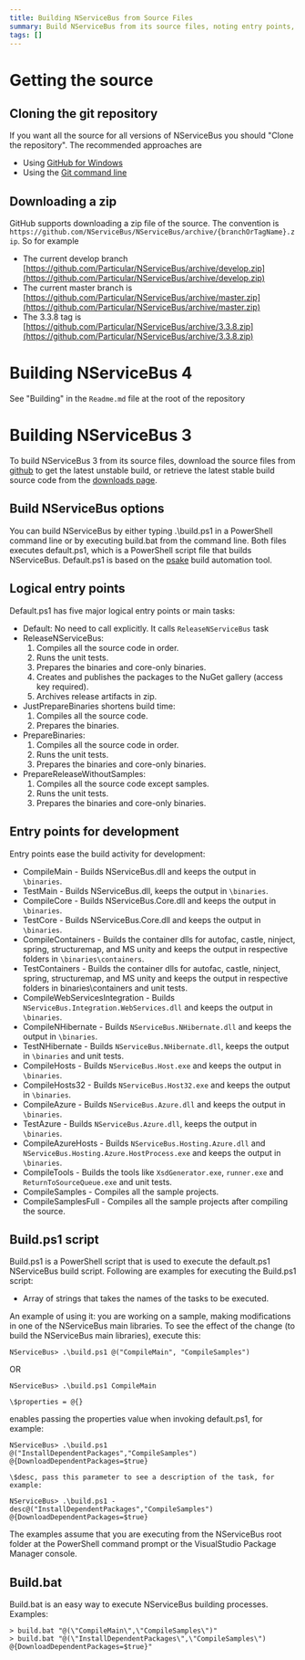 ```yaml
---
title: Building NServiceBus from Source Files
summary: Build NServiceBus from its source files, noting entry points, Build.ps1, and build.bat.
tags: []
---
```


Getting the source
==================

Cloning the git repository
--------------------------

If you want all the source for all versions of NServiceBus you should
"Clone the repository". The recommended approaches are

- Using [GitHub for Windows](http://windows.github.com/)
- Using the [Git command line](http://git-scm.com/book/en/Git-Basics-Getting-a-Git-Repository)

Downloading a zip
-----------------

GitHub supports downloading a zip file of the source. The convention is
`https://github.com/NServiceBus/NServiceBus/archive/{branchOrTagName}.zip`. So for example

- The current develop branch [https://github.com/Particular/NServiceBus/archive/develop.zip](https://github.com/Particular/NServiceBus/archive/develop.zip)
- The current master branch is [https://github.com/Particular/NServiceBus/archive/master.zip](https://github.com/Particular/NServiceBus/archive/master.zip)
- The 3.3.8 tag is [https://github.com/Particular/NServiceBus/archive/3.3.8.zip](https://github.com/Particular/NServiceBus/archive/3.3.8.zip)

Building NServiceBus 4
======================

See "Building" in the `Readme.md` file at the root of the repository

Building NServiceBus 3
======================

To build NServiceBus 3 from its source files, download the source files from
[github](https://github.com/Particular/NServiceBus/zipball/develop) to get the latest unstable build, or retrieve the latest stable build source code from the [downloads page](http://particular.net/downloads).

Build NServiceBus options
-------------------------

You can build NServiceBus by either typing .\\build.ps1 in a PowerShell command line or by executing build.bat from the command line. Both files executes default.ps1, which is a PowerShell script file that builds NServiceBus. Default.ps1 is based on the
[psake](http://github.com/psake/psake) build automation tool.

Logical entry points
--------------------

Default.ps1 has five major logical entry points or main tasks:

 * Default: No need to call explicitly. It calls `ReleaseNServiceBus` task
 * ReleaseNServiceBus:
    1.  Compiles all the source code in order.
    2.  Runs the unit tests.
    3.  Prepares the binaries and core-only binaries.
    4.  Creates and publishes the packages to the NuGet gallery (access key required).
    5.  Archives release artifacts in zip.
 * JustPrepareBinaries shortens build time:
    1.  Compiles all the source code.
    2.  Prepares the binaries.
 * PrepareBinaries:
    1.  Compiles all the source code in order.
    2.  Runs the unit tests.
    3.  Prepares the binaries and core-only binaries.
 * PrepareReleaseWithoutSamples:
    1.  Compiles all the source code except samples.
    2.  Runs the unit tests.
    3.  Prepares the binaries and core-only binaries.

Entry points for development
----------------------------

Entry points ease the build activity for development:

-   CompileMain - Builds NServiceBus.dll and keeps the output in `\binaries`.
-   TestMain - Builds NServiceBus.dll, keeps the output in `\binaries`.
-   CompileCore - Builds NServiceBus.Core.dll and keeps the output in `\binaries`.
-   TestCore - Builds NServiceBus.Core.dll and keeps the output in `\binaries`.
-   CompileContainers - Builds the container dlls for autofac, castle, ninject, spring, structuremap, and MS unity and keeps the output in respective folders in `\binaries\containers`.
-   TestContainers - Builds the container dlls for autofac, castle, ninject, spring, structuremap, and MS unity and keeps the output in respective folders in binaries\\containers and unit tests.
-   CompileWebServicesIntegration - Builds `NServiceBus.Integration.WebServices.dll` and keeps the output in
    `\binaries`.
-   CompileNHibernate - Builds `NServiceBus.NHibernate.dll` and keeps the output in `\binaries`.
-   TestNHibernate - Builds `NServiceBus.NHibernate.dll`, keeps the output in `\binaries` and unit tests.
-   CompileHosts - Builds `NServiceBus.Host.exe` and keeps the output in `\binaries`.
-   CompileHosts32 - Builds `NServiceBus.Host32.exe` and keeps the output in `\binaries`.
-   CompileAzure - Builds `NServiceBus.Azure.dll` and keeps the output in `\binaries`.
-   TestAzure - Builds `NServiceBus.Azure.dll`, keeps the output in `\binaries`.
-   CompileAzureHosts - Builds `NServiceBus.Hosting.Azure.dll` and `NServiceBus.Hosting.Azure.HostProcess.exe` and keeps the output in `\binaries`.
-   CompileTools - Builds the tools like `XsdGenerator.exe`, `runner.exe` and `ReturnToSourceQueue.exe` and unit tests.
-   CompileSamples - Compiles all the sample projects.
-   CompileSamplesFull - Compiles all the sample projects after compiling the source.

Build.ps1 script
----------------

Build.ps1 is a PowerShell script that is used to execute the default.ps1 NServiceBus build script. Following are examples for executing the Build.ps1 script:

-   Array of strings that takes the names of the tasks to be executed.

An example of using it: you are working on a sample, making modifications in one of the NServiceBus main libraries. To see the effect of the change (to build the NServiceBus main libraries), execute this:

    NServiceBus> .\build.ps1 @("CompileMain", "CompileSamples")

OR

    NServiceBus> .\build.ps1 CompileMain

    \$properties = @{} 

enables passing the properties value when invoking default.ps1, for example:

    NServiceBus> .\build.ps1 @("InstallDependentPackages","CompileSamples") @{DownloadDependentPackages=$true}

    \$desc, pass this parameter to see a description of the task, for
    example:

    NServiceBus> .\build.ps1 -desc@("InstallDependentPackages","CompileSamples") @{DownloadDependentPackages=$true}

The examples assume that you are executing from the NServiceBus root folder at the PowerShell command prompt or the VisualStudio Package Manager console.

Build.bat
---------

Build.bat is an easy way to execute NServiceBus building processes. Examples:

    > build.bat "@(\"CompileMain\",\"CompileSamples\")"
    > build.bat "@(\"InstallDependentPackages\",\"CompileSamples\") @{DownloadDependentPackages=$true}"
